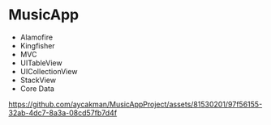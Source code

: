 # MusicApp

* Alamofire
* Kingfisher
* MVC 
* UITableView
* UICollectionView
* StackView
* Core Data

https://github.com/aycakman/MusicAppProject/assets/81530201/97f56155-32ab-4dc7-8a3a-08cd57fb7d4f
